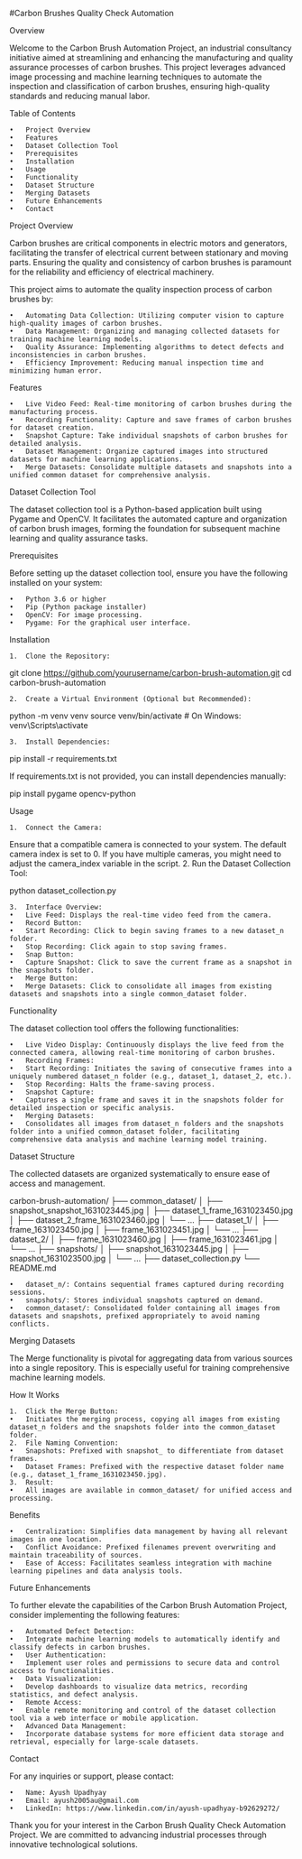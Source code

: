 #Carbon Brushes Quality Check Automation 

Overview

Welcome to the Carbon Brush Automation Project, an industrial consultancy initiative aimed at streamlining and enhancing the manufacturing and quality assurance processes of carbon brushes. This project leverages advanced image processing and machine learning techniques to automate the inspection and classification of carbon brushes, ensuring high-quality standards and reducing manual labor.

Table of Contents

	•	Project Overview
	•	Features
	•	Dataset Collection Tool
	•	Prerequisites
	•	Installation
	•	Usage
	•	Functionality
	•	Dataset Structure
	•	Merging Datasets
	•	Future Enhancements
	•	Contact

Project Overview

Carbon brushes are critical components in electric motors and generators, facilitating the transfer of electrical current between stationary and moving parts. Ensuring the quality and consistency of carbon brushes is paramount for the reliability and efficiency of electrical machinery.

This project aims to automate the quality inspection process of carbon brushes by:

	•	Automating Data Collection: Utilizing computer vision to capture high-quality images of carbon brushes.
	•	Data Management: Organizing and managing collected datasets for training machine learning models.
	•	Quality Assurance: Implementing algorithms to detect defects and inconsistencies in carbon brushes.
	•	Efficiency Improvement: Reducing manual inspection time and minimizing human error.

Features

	•	Live Video Feed: Real-time monitoring of carbon brushes during the manufacturing process.
	•	Recording Functionality: Capture and save frames of carbon brushes for dataset creation.
	•	Snapshot Capture: Take individual snapshots of carbon brushes for detailed analysis.
	•	Dataset Management: Organize captured images into structured datasets for machine learning applications.
	•	Merge Datasets: Consolidate multiple datasets and snapshots into a unified common dataset for comprehensive analysis.

Dataset Collection Tool

The dataset collection tool is a Python-based application built using Pygame and OpenCV. It facilitates the automated capture and organization of carbon brush images, forming the foundation for subsequent machine learning and quality assurance tasks.

Prerequisites

Before setting up the dataset collection tool, ensure you have the following installed on your system:

	•	Python 3.6 or higher
	•	Pip (Python package installer)
	•	OpenCV: For image processing.
	•	Pygame: For the graphical user interface.

Installation

	1.	Clone the Repository:

git clone https://github.com/yourusername/carbon-brush-automation.git
cd carbon-brush-automation


	2.	Create a Virtual Environment (Optional but Recommended):

python -m venv venv
source venv/bin/activate  # On Windows: venv\Scripts\activate


	3.	Install Dependencies:

pip install -r requirements.txt

If requirements.txt is not provided, you can install dependencies manually:

pip install pygame opencv-python



Usage

	1.	Connect the Camera:
Ensure that a compatible camera is connected to your system. The default camera index is set to 0. If you have multiple cameras, you might need to adjust the camera_index variable in the script.
	2.	Run the Dataset Collection Tool:

python dataset_collection.py


	3.	Interface Overview:
	•	Live Feed: Displays the real-time video feed from the camera.
	•	Record Button:
	•	Start Recording: Click to begin saving frames to a new dataset_n folder.
	•	Stop Recording: Click again to stop saving frames.
	•	Snap Button:
	•	Capture Snapshot: Click to save the current frame as a snapshot in the snapshots folder.
	•	Merge Button:
	•	Merge Datasets: Click to consolidate all images from existing datasets and snapshots into a single common_dataset folder.

Functionality

The dataset collection tool offers the following functionalities:

	•	Live Video Display: Continuously displays the live feed from the connected camera, allowing real-time monitoring of carbon brushes.
	•	Recording Frames:
	•	Start Recording: Initiates the saving of consecutive frames into a uniquely numbered dataset_n folder (e.g., dataset_1, dataset_2, etc.).
	•	Stop Recording: Halts the frame-saving process.
	•	Snapshot Capture:
	•	Captures a single frame and saves it in the snapshots folder for detailed inspection or specific analysis.
	•	Merging Datasets:
	•	Consolidates all images from dataset_n folders and the snapshots folder into a unified common_dataset folder, facilitating comprehensive data analysis and machine learning model training.

Dataset Structure

The collected datasets are organized systematically to ensure ease of access and management.

carbon-brush-automation/
├── common_dataset/
│   ├── snapshot_snapshot_1631023445.jpg
│   ├── dataset_1_frame_1631023450.jpg
│   ├── dataset_2_frame_1631023460.jpg
│   └── ...
├── dataset_1/
│   ├── frame_1631023450.jpg
│   ├── frame_1631023451.jpg
│   └── ...
├── dataset_2/
│   ├── frame_1631023460.jpg
│   ├── frame_1631023461.jpg
│   └── ...
├── snapshots/
│   ├── snapshot_1631023445.jpg
│   ├── snapshot_1631023500.jpg
│   └── ...
├── dataset_collection.py
└── README.md

	•	dataset_n/: Contains sequential frames captured during recording sessions.
	•	snapshots/: Stores individual snapshots captured on demand.
	•	common_dataset/: Consolidated folder containing all images from datasets and snapshots, prefixed appropriately to avoid naming conflicts.

Merging Datasets

The Merge functionality is pivotal for aggregating data from various sources into a single repository. This is especially useful for training comprehensive machine learning models.

How It Works

	1.	Click the Merge Button:
	•	Initiates the merging process, copying all images from existing dataset_n folders and the snapshots folder into the common_dataset folder.
	2.	File Naming Convention:
	•	Snapshots: Prefixed with snapshot_ to differentiate from dataset frames.
	•	Dataset Frames: Prefixed with the respective dataset folder name (e.g., dataset_1_frame_1631023450.jpg).
	3.	Result:
	•	All images are available in common_dataset/ for unified access and processing.

Benefits

	•	Centralization: Simplifies data management by having all relevant images in one location.
	•	Conflict Avoidance: Prefixed filenames prevent overwriting and maintain traceability of sources.
	•	Ease of Access: Facilitates seamless integration with machine learning pipelines and data analysis tools.

Future Enhancements

To further elevate the capabilities of the Carbon Brush Automation Project, consider implementing the following features:

	•	Automated Defect Detection:
	•	Integrate machine learning models to automatically identify and classify defects in carbon brushes.
	•	User Authentication:
	•	Implement user roles and permissions to secure data and control access to functionalities.
	•	Data Visualization:
	•	Develop dashboards to visualize data metrics, recording statistics, and defect analysis.
	•	Remote Access:
	•	Enable remote monitoring and control of the dataset collection tool via a web interface or mobile application.
	•	Advanced Data Management:
	•	Incorporate database systems for more efficient data storage and retrieval, especially for large-scale datasets.

Contact

For any inquiries or support, please contact:

	•	Name: Ayush Upadhyay
	•	Email: ayush2005au@gmail.com
	•	LinkedIn: https://www.linkedin.com/in/ayush-upadhyay-b92629272/

Thank you for your interest in the Carbon Brush Quality Check Automation Project. We are committed to advancing industrial processes through innovative technological solutions.
